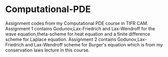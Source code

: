 # Computational-PDE
Assignment codes from my Computational PDE course in TIFR CAM.
Assignment 1 contains Godunov,Lax-Friedrich and Lax-Wendroff for the wave equation,theta-scheme for heat equation and a finite difference scheme for Laplace equation.
Assignment 2 contains Godunov,Lax-Friedrich and Lax-Wendroff scheme for Burger's equation which is from my conservation laws lecture in this course.
